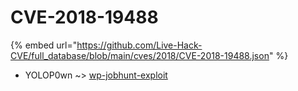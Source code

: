 # CVE-2018-19488
{% embed url="https://github.com/Live-Hack-CVE/full_database/blob/main/cves/2018/CVE-2018-19488.json" %}

* YOLOP0wn ~> [wp-jobhunt-exploit](https://www.alice-snow.ru/2018/database/cve-2018-19488/wp-jobhunt-exploit-yolop0wn)
